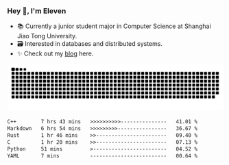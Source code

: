 ### Hey 👋, I'm Eleven

- 📚 Currently a junior student major in Computer Science at Shanghai Jiao Tong University.
- 🗃️ Interested in databases and distributed systems.
- ✨ Check out my [blog](https://el-even-11.github.io/Blog/) here.

![github contribution grid snake animation](https://raw.githubusercontent.com/El-even-11/El-even-11/output/github-contribution-grid-snake.svg)

<!--START_SECTION:waka-->

```text
C++        7 hrs 43 mins   >>>>>>>>>>---------------   41.01 %
Markdown   6 hrs 54 mins   >>>>>>>>>----------------   36.67 %
Rust       1 hr 46 mins    >>-----------------------   09.40 %
C          1 hr 20 mins    >>-----------------------   07.13 %
Python     51 mins         >------------------------   04.52 %
YAML       7 mins          -------------------------   00.64 %
```

<!--END_SECTION:waka-->
